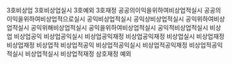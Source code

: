 3호비상업
3호비상업실시
3호예외
3호재정
공공의이익을위하여비상업적실시
공공의이익을위하여비상업적으로실시
공익비상업적실시
공익상비상업적실시
공익위하여비상업적실시
공익위해비상업적실시
공익을위하여비상업적실시
공익적비상업적실시
비상업
비상업공익
비상업공익실시
비상업공익재정
비상업공익재정
비상업실시
비상업재정
비상업재정
비상업적
비상업적공익
비상업적공익실시
비상업적공익재정
비상업적공익적실시
비상업적실시
비상업적재정
삼호재정
예외


